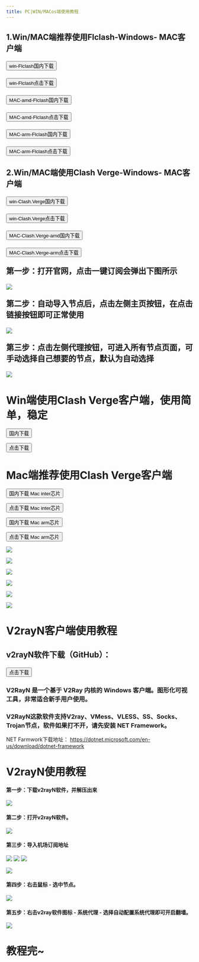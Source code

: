 ```yaml
---
title: PC|WIN/MACos端使用教程
---
```


<h2>1.Win/MAC端推荐使用Flclash-Windows- MAC客户端
<p><a href="https://pyxy.126581.xyz/https://github.com/wxfyes/FlClash/releases/download/v0.8.87.5/FlClash-0.8.87-windows-amd64-setup.exe" target="_blank"><button class="btn btn-hero-primary"><i class="far fa fa-share"></i> win-Flclash国内下载</button></a></p>
<p><a href="https://github.com/wxfyes/FlClash/releases/download/v0.8.87.5/FlClash-0.8.87-windows-amd64-setup.exe" target="_blank"><button class="btn btn-hero-primary"><i class="far fa fa-share"></i> win-Flclash点击下载</button></a></p>
<p><a href="https://pyxy.126581.xyz/https://github.com/wxfyes/FlClash/releases/download/v0.8.87.5/FlClash-0.8.87-macos-amd64.dmg" target="_blank"><button class="btn btn-hero-primary"><i class="far fa fa-share"></i>  MAC-amd-Flclash国内下载</button></a></p>
<p><a href="https://github.com/wxfyes/FlClash/releases/download/v0.8.87.5/FlClash-0.8.87-macos-amd64.dmg" target="_blank"><button class="btn btn-hero-primary"><i class="far fa fa-share"></i>  MAC-amd-Flclash点击下载</button></a></p>
<p><a href="https://pyxy.126581.xyz/https://github.com/wxfyes/FlClash/releases/download/v0.8.87.5/FlClash-0.8.87-macos-arm64.dmg" target="_blank"><button class="btn btn-hero-primary"><i class="far fa fa-share"></i>  MAC-arm-Flclash国内下载</button></a></p>
<p><a href="https://github.com/wxfyes/FlClash/releases/download/v0.8.87.5/FlClash-0.8.87-macos-arm64.dmg" target="_blank"><button class="btn btn-hero-primary"><i class="far fa fa-share"></i>  MAC-arm-Flclash点击下载</button></a></p>
<h2>2.Win/MAC端使用Clash Verge-Windows- MAC客户端
<p><a href="https://pyxy.126581.xyz/https://github.com/wxfyes/clash-verge-rev/releases/download/v2.4.1/Clash.Verge_2.4.1_x64-setup.exe" target="_blank"><button class="btn btn-hero-primary"><i class="far fa fa-share"></i> win-Clash.Verge国内下载</button></a></p>
<p><a href="https://pyxy.126581.xyz/https://github.com/wxfyes/clash-verge-rev/releases/download/v2.4.1/Clash.Verge_2.4.1_x64-setup.exe" target="_blank"><button class="btn btn-hero-primary"><i class="far fa fa-share"></i> win-Clash.Verge点击下载</button></a></p>
<p><a href="https://pyxy.126581.xyz/https://github.com/wxfyes/clash-verge-rev/releases/download/v2.4.1/Clash.Verge_2.4.1_x64.dmg" target="_blank"><button class="btn btn-hero-primary"><i class="far fa fa-share"></i>  MAC-Clash.Verge-amd国内下载</button></a></p>
<p><a href="https://pyxy.126581.xyz/https://github.com/wxfyes/clash-verge-rev/releases/download/v2.4.1/Clash.Verge_2.4.1_aarch64.dmg" target="_blank"><button class="btn btn-hero-primary"><i class="far fa fa-share"></i>  MAC-Clash.Verge-arm点击下载</button></a></p>

第一步：打开官网，点击一键订阅会弹出下图所示

![](https://pyxy.126581.xyz/https://raw.githubusercontent.com/wangn9900/tuchuang/refs/heads/main/img/%E6%88%AA%E5%B1%8F2024-11-05%20%E4%B8%8B%E5%8D%8811.28.42.png)

第二步：自动导入节点后，点击左侧主页按钮，在点击链接按钮即可正常使用

![](https://pyxy.126581.xyz/https://raw.githubusercontent.com/wangn9900/tuchuang/refs/heads/main/img/%E6%88%AA%E5%B1%8F2024-11-05%20%E4%B8%8B%E5%8D%8811.33.36.png)

第三步：点击左侧代理按钮，可进入所有节点页面，可手动选择自己想要的节点，默认为自动选择

![](https://pyxy.126581.xyz/https://raw.githubusercontent.com/wangn9900/tuchuang/refs/heads/main/img/%E6%88%AA%E5%B1%8F2024-11-05%20%E4%B8%8B%E5%8D%8811.34.46.png)

# Win端使用Clash Verge客户端，使用简单，稳定

<p><a href="https://pyxy.126581.xyz/https://github.com/wangn9900/clash-verge-rev/releases/download/v1.7.7/Clash.Verge_1.7.7_x64-setup.exe" target="_blank"><button class="btn btn-hero-primary"><i class="far fa fa-share"></i> 国内下载</button></a></p>

<p><a href="https://github.com/wangn9900/clash-verge-rev/releases/download/v1.7.7/Clash.Verge_1.7.7_x64-setup.exe" target="_blank"><button class="btn btn-hero-primary"><i class="far fa fa-share"></i> 点击下载</button></a></p>

# Mac端推荐使用Clash Verge客户端
<p><a href="https://pyxy.126581.xyz/https://github.com/wangn9900/clash-verge-rev/releases/download/v1.7.7/Clash.Verge_1.7.7_x64.dmg" target="_blank"><button class="btn btn-hero-primary"><i class="far fa fa-share"></i> 国内下载 Mac inter芯片</button></a></p>  

<p><a href="https://github.com/wangn9900/clash-verge-rev/releases/download/v1.7.7/Clash.Verge_1.7.7_x64.dmg" target="_blank"><button class="btn btn-hero-primary"><i class="far fa fa-share"></i> 点击下载 Mac inter芯片</button></a></p>  

<p><a href="https://pyxy.126581.xyz/https://github.com/wangn9900/clash-verge-rev/releases/download/v1.7.7/Clash.Verge_1.7.7_aarch64.dmg" target="_blank"><button class="btn btn-hero-primary"><i class="far fa fa-share"></i> 国内下载 Mac arm芯片</button></a></p>

<p><a href="https://github.com/wangn9900/clash-verge-rev/releases/download/v1.7.7/Clash.Verge_1.7.7_aarch64.dmg" target="_blank"><button class="btn btn-hero-primary"><i class="far fa fa-share"></i> 点击下载 Mac arm芯片</button></a></p>


![](https://cdn.jsdelivr.net/gh/wangn9900/tuchuang@main//img/C2.png)

![](https://cdn.jsdelivr.net/gh/wangn9900/tuchuang@main//img/C3.png)

![](https://cdn.jsdelivr.net/gh/wangn9900/tuchuang@main//img/C4.png)

![](https://cdn.jsdelivr.net/gh/wangn9900/tuchuang@main//img/C5.png)

![](https://cdn.jsdelivr.net/gh/wangn9900/tuchuang@main//img/C7.png)

![](https://cdn.jsdelivr.net/gh/wangn9900/tuchuang@main//img/C14.png)

# V2rayN客户端使用教程 
## v2rayN软件下载（GitHub）：<p><a href="https://pyxy.126581.xyz/https://github.com/wxfyes/v2rayN/releases/download/17.7.9/v2rayN-windows-64-SelfContained.zip" target="_blank"><button class="btn btn-hero-primary"><i class="far fa fa-share"></i> 点击下载</button></a></p>

### V2RayN 是一个基于 V2Ray 内核的 Windows 客户端。图形化可视工具，非常适合新手用户使用。

### V2RayN这款软件支持V2ray、VMess、VLESS、SS、Socks、Trojan节点，软件如果打不开，请先安装 NET Framework。
NET  Farmwork下载地址： https://dotnet.microsoft.com/en-us/download/dotnet-framework

# V2rayN使用教程
#### 第一步：下载v2rayN软件，并解压出来
![]( https://cdn.jsdelivr.net/gh/wangn9900/tuchuang@main//img/0371.png)
#### 第二步：打开v2rayN软件。
![](https://cdn.jsdelivr.net/gh/wangn9900/tuchuang@main//img/0382.png)
#### 第三步：导入机场订阅地址
![](https://cdn.jsdelivr.net/gh/wangn9900/tuchuang@main//img/QQ%E6%88%AA%E5%9B%BE20220713175742.png)
![](https://cdn.jsdelivr.net/gh/wangn9900/tuchuang@main//img/QQ%E6%88%AA%E5%9B%BE20220713175958.png)
![](https://cdn.jsdelivr.net/gh/wangn9900/tuchuang@main//img/QQ%E6%88%AA%E5%9B%BE20220713180420.png)

![](https://cdn.jsdelivr.net/gh/wangn9900/tuchuang@main//img/QQ%E6%88%AA%E5%9B%BE20220713180630.png)
#### 第四步：右击鼠标 - 选中节点。
![](https://cdn.jsdelivr.net/gh/wangn9900/tuchuang@main//img/QQ%E6%88%AA%E5%9B%BE20220713180932.png)
#### 第五步：右击v2ray软件图标 - 系统代理 - 选择自动配置系统代理即可开启翻墙。
![](https://cdn.jsdelivr.net/gh/wangn9900/tuchuang@main//img/QQ%E6%88%AA%E5%9B%BE20220713181417.png)
# 教程完~